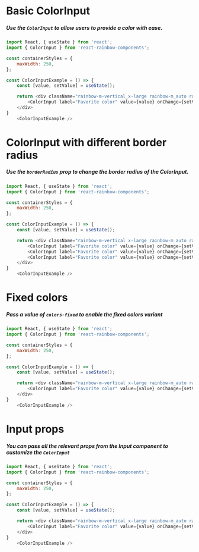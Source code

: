 # Basic ColorInput
##### Use the `ColorInput` to allow users to provide a color with ease.
```js
import React, { useState } from 'react';
import { ColorInput } from 'react-rainbow-components';

const containerStyles = {
    maxWidth: 250,
};

const ColorInputExample = () => {
    const [value, setValue] = useState();

    return <div className="rainbow-m-vertical_x-large rainbow-m_auto rainbow-align-content_center rainbow-flex_wrap" style={containerStyles}>
        <ColorInput label="Favorite color" value={value} onChange={setValue} />
    </div>
}
    <ColorInputExample />

```

# ColorInput with different border radius
##### Use the `borderRadius` prop to change the border radius of the ColorInput.
```js
import React, { useState } from 'react';
import { ColorInput } from 'react-rainbow-components';

const containerStyles = {
    maxWidth: 250,
};

const ColorInputExample = () => {
    const [value, setValue] = useState();

    return <div className="rainbow-m-vertical_x-large rainbow-m_auto rainbow-align-content_center rainbow-flex_wrap" style={containerStyles}>
        <ColorInput label="Favorite color" value={value} onChange={setValue} borderRadius="square" />
        <ColorInput label="Favorite color" value={value} onChange={setValue} borderRadius="square" />
        <ColorInput label="Favorite color" value={value} onChange={setValue} borderRadius="square" />
    </div>
}
    <ColorInputExample />

```

# Fixed colors
##### Pass a value of `colors-fixed` to enable the fixed colors variant
```js
import React, { useState } from 'react';
import { ColorInput } from 'react-rainbow-components';

const containerStyles = {
    maxWidth: 250,
};

const ColorInputExample = () => {
    const [value, setValue] = useState();

    return <div className="rainbow-m-vertical_x-large rainbow-m_auto rainbow-align-content_center rainbow-flex_wrap" style={containerStyles}>
        <ColorInput label="Favorite color" value={value} onChange={setValue} variant="colors-fixed" />
    </div>
}
    <ColorInputExample />

```

# Input props
##### You can pass all the relevant props from the Input component to customize the `ColorInput` 
```js
import React, { useState } from 'react';
import { ColorInput } from 'react-rainbow-components';

const containerStyles = {
    maxWidth: 250,
};

const ColorInputExample = () => {
    const [value, setValue] = useState();

    return <div className="rainbow-m-vertical_x-large rainbow-m_auto rainbow-align-content_center rainbow-flex_wrap" style={containerStyles}>
        <ColorInput label="Favorite color" value={value} onChange={setValue} error="Your color is too beautiful" required />
    </div>
}
    <ColorInputExample />

```